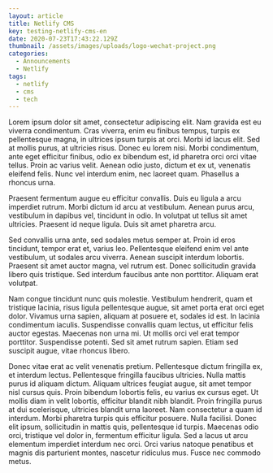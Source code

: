 ```yaml
---
layout: article
title: Netlify CMS
key: testing-netlify-cms-en
date: 2020-07-23T17:43:22.129Z
thumbnail: /assets/images/uploads/logo-wechat-project.png
categories:
  - Announcements
  - Netlify
tags:
  - netlify
  - cms
  - tech
---
```

Lorem ipsum dolor sit amet, consectetur adipiscing elit. Nam gravida est eu viverra condimentum. Cras viverra, enim eu finibus tempus, turpis ex pellentesque magna, in ultrices ipsum turpis at orci. Morbi id lacus elit. Sed at mollis purus, at ultricies risus. Donec eu lorem nisi. Morbi condimentum, ante eget efficitur finibus, odio ex bibendum est, id pharetra orci orci vitae tellus. Proin ac varius velit. Aenean odio justo, dictum et ex ut, venenatis eleifend felis. Nunc vel interdum enim, nec laoreet quam. Phasellus a rhoncus urna.

Praesent fermentum augue eu efficitur convallis. Duis eu ligula a arcu imperdiet rutrum. Morbi dictum id arcu at vestibulum. Aenean purus arcu, vestibulum in dapibus vel, tincidunt in odio. In volutpat ut tellus sit amet ultricies. Praesent id neque ligula. Duis sit amet pharetra arcu.

Sed convallis urna ante, sed sodales metus semper at. Proin id eros tincidunt, tempor erat et, varius leo. Pellentesque eleifend enim vel ante vestibulum, ut sodales arcu viverra. Aenean suscipit interdum lobortis. Praesent sit amet auctor magna, vel rutrum est. Donec sollicitudin gravida libero quis tristique. Sed interdum faucibus ante non porttitor. Aliquam erat volutpat.

Nam congue tincidunt nunc quis molestie. Vestibulum hendrerit, quam et tristique lacinia, risus ligula pellentesque augue, sit amet porta erat orci eget dolor. Vivamus urna sapien, aliquam at posuere et, sodales id est. In lacinia condimentum iaculis. Suspendisse convallis quam lectus, ut efficitur felis auctor egestas. Maecenas non urna mi. Ut mollis orci vel erat tempor porttitor. Suspendisse potenti. Sed sit amet rutrum sapien. Etiam sed suscipit augue, vitae rhoncus libero.

Donec vitae erat ac velit venenatis pretium. Pellentesque dictum fringilla ex, et interdum lectus. Pellentesque fringilla faucibus ultricies. Nulla mattis purus id aliquam dictum. Aliquam ultrices feugiat augue, sit amet tempor nisl cursus quis. Proin bibendum lobortis felis, eu varius ex cursus eget. Ut mollis diam in velit lobortis, efficitur blandit nibh blandit. Proin fringilla purus at dui scelerisque, ultricies blandit urna laoreet. Nam consectetur a quam id interdum. Morbi pharetra turpis quis efficitur posuere. Nulla facilisi. Donec elit ipsum, sollicitudin in mattis quis, pellentesque id turpis. Maecenas odio orci, tristique vel dolor in, fermentum efficitur ligula. Sed a lacus ut arcu elementum imperdiet interdum nec orci. Orci varius natoque penatibus et magnis dis parturient montes, nascetur ridiculus mus. Fusce nec commodo metus.